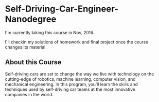 # Self-Driving-Car-Engineer-Nanodegree

I'm currently taking this course in Nov, 2016.

I'll checkin my solutions of homework and final project once the course changes its material.

## About this Course

Self-driving cars are set to change the way we live with technology on the cutting-edge of robotics, machine learning, computer vision, and mechanical engineering. In this program, you’ll learn the skills and techniques used by self-driving car teams at the most innovative companies in the world.
